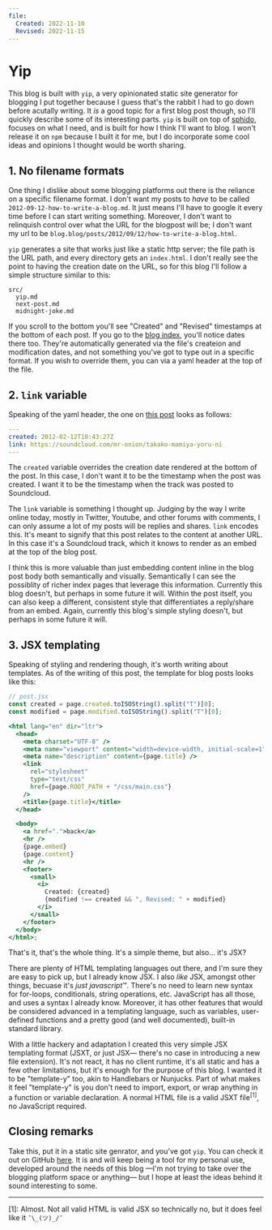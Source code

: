 ```yaml
---
file:
  Created: 2022-11-10
  Revised: 2022-11-15
---
```


# Yip

This blog is built with `yip`, a very opinionated static site generator for blogging I put together because I guess that's the rabbit I had to go down before acutally writing. It _is_ a good topic for a first blog post though, so I'll quickly describe some of its interesting parts. `yip` is built on top of [sphido](https://github.com/sphido/sphido), focuses on what I need, and is built for how I think I'll want to blog. I won't release it on `npm` because I built it for me, but I do incorporate some cool ideas and opinions I thought would be worth sharing.

## 1. No filename formats

One thing I dislike about some blogging platforms out there is the reliance on a specific filename format. I don't want my posts to _have_ to be called `2012-09-12-how-to-write-a-blog.md`. It just means I'll have to google it every time before I can start writing something. Moreover, I don't want to relinquish control over what the URL for the blogpost will be; I don't want my url to be `blog.blog/posts/2012/09/12/how-to-write-a-blog.html`.

`yip` generates a site that works just like a static http server; the file path is the URL path, and every directory gets an `index.html`. I don't really see the point to having the creation date on the URL, so for this blog I'll follow a simple structure similar to this:

```
src/
  yip.md
  next-post.md
  midnight-joke.md
```

If you scroll to the bottom you'll see "Created" and "Revised" timestamps at the bottom of each post. If you go to the [blog index](.), you'll notice dates there too. They're automatically generated via the file's createion and modification dates, and not something you've got to type out in a specific format. If you wish to override them, you can via a yaml header at the top of the file.

## 2. `link` variable

Speaking of the yaml header, the one on [this post](./midnight-joke) looks as follows:

```yaml
---
created: 2012-02-12T10:43:27Z
link: https://soundcloud.com/mr-onion/takako-mamiya-yoru-ni
---
```

The `created` variable overrides the creation date rendered at the bottom of the post. In this case, I don't want it to be the timestamp when the post was created. I want it to be the timestamp when the track was posted to Soundcloud.

The `link` variable is something I thought up. Judging by the way I write online today, mostly in Twitter, Youtube, and other forums with comments, I can only assume a lot of my posts will be replies and shares. `link` encodes this. It's meant to signify that this post relates to the content at another URL. In this case it's a Soundcloud track, which it knows to render as an embed at the top of the blog post.

I think this is more valuable than just embedding content inline in the blog post body both semantically and visually. Semantically I can see the possiblity of richer index pages that leverage this information. Currently this blog doesn't, but perhaps in some future it will. Within the post itself, you can also keep a different, consistent style that differentiates a reply/share from an embed. Again, currently this blog's simple styling doesn't, but perhaps in some future it will.

## 3. JSX templating

Speaking of styling and rendering though, it's worth writing about templates. As of the writing of this post, the template for blog posts looks like this:

```jsx
// post.jsx
const created = page.created.toISOString().split("T")[0];
const modified = page.modified.toISOString().split("T")[0];

<html lang="en" dir="ltr">
  <head>
    <meta charset="UTF-8" />
    <meta name="viewport" content="width=device-width, initial-scale=1" />
    <meta name="description" content={page.title} />
    <link
      rel="stylesheet"
      type="text/css"
      href={page.ROOT_PATH + "/css/main.css"}
    />
    <title>{page.title}</title>
  </head>

  <body>
    <a href=".">back</a>
    <hr />
    {page.embed}
    {page.content}
    <hr />
    <footer>
      <small>
        <i>
          Created: {created}
          {modified !== created && ", Revised: " + modified}
        </i>
      </small>
    </footer>
  </body>
</html>;
```

That's it, that's the whole thing. It's a simple theme, but also... it's JSX?

There are plenty of HTML templating languages out there, and I'm sure they are easy to pick up, but I already know JSX. I also _like_ JSX, amongst other things, becuase it's *just javascript*™. There's no need to learn new syntax for for-loops, conditionals, string operations, etc. JavaScript has all those, and uses a syntax I already know. Moreover, it has other features that would be considered advanced in a templating language, such as variables, user-defined functions and a pretty good (and well documented), built-in standard library.

With a little hackery and adaptation I created this very simple JSX templating format (JSXT, or just JSX— there's no case in introducing a new file extension). It's not react, it has no client runtime, it's all static and has a few other limitations, but it's enough for the purpose of this blog. I wanted it to be "template-y" too, akin to Handlebars or Nunjucks. Part of what makes it feel "template-y" is you don't need to import, export, or wrap anything in a function or variable declaration. A normal HTML file is a valid JSXT file<sup>[1]</sup>, no JavaScript required.

## Closing remarks

Take this, put it in a static site genrator, and you've got `yip`. You can check it out on GitHub [here](https://github.com/mrkev/blog/tree/0469d71996a70067e7b6bd411eb615011f6a8a6a/packages/builder). It is and will keep being a tool for my personal use, developed around the needs of this blog —I'm not trying to take over the blogging platform space or anything— but I hope at least the ideas behind it sound interesting to some.

---

[1]: Almost. Not all valid HTML is valid JSX so technically no, but it does feel like it `¯\_(ツ)_/¯`
